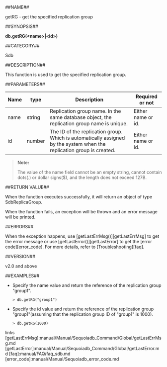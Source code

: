 ##NAME##

getRG - get the specified replication group

##SYNOPSIS##

**db.getRG(\<name\>|\<id\>)**

##CATEGORY##

Sdb

##DESCRIPTION##

This function is used to get the specified replication group.

##PARAMETERS##

|Name      |type        |Description  |Required or not |
|--------- |----------- |------------ |----------|
| name | string | Replication group name. In the same database object, the replication group name is unique. | Either name or id. |
| id | number | The ID of the replication group. Which is automatically assigned by the system when the replication group is created.  | Either name or id. |

> **Note:**
>
> The value of the name field cannot be an empty string, cannot contain dots(.) or dollar signs($), and the length does not exceed 127B.

##RETURN VALUE##

When the function executes successfully, it will return an object of type SdbReplicaGroup. 

When the function fails, an exception will be thrown and an error message will be printed.

##ERRORS##

When the exception happens, use [getLastErrMsg()][getLastErrMsg] to get the error message or use [getLastError()][getLastError] to get the [error code][error_code]. For more details, refer to [Troubleshooting][faq].

##VERSION##

v2.0 and above

##EXAMPLES##

* Specify the name value and return the reference of the replication group "group1".

    ```lang-javascript
    > db.getRG("group1")
    ```

* Specify the id value and return the reference of the replication group "group1"(assuming that the replication group ID of "group1" is 1000).

    ```lang-javascript
    > db.getRG(1000)
    ```


[^_^]:
   links
[getLastErrMsg]:manual/Manual/Sequoiadb_Command/Global/getLastErrMsg.md
[getLastError]:manual/Manual/Sequoiadb_Command/Global/getLastError.md
[faq]:manual/FAQ/faq_sdb.md
[error_code]:manual/Manual/Sequoiadb_error_code.md